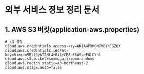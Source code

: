 # 외부 서비스 정보 정리 문서
## 1. AWS S3 버킷(application-aws.properties)
```
# s3 설정
cloud.aws.credentials.access-key=AKIA4PRMON7MBYMFGZOX
cloud.aws.credentials.secret-key=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
cloud.aws.s3.bucket=sonmogaji/memorandoms
cloud.aws.region.static=ap-northeast-2
cloud.aws.stack.auto=false
```